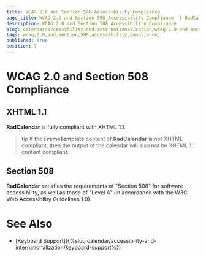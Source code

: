 ```yaml
---
title: WCAG 2.0 and Section 508 Accessibility Compliance 
page_title: WCAG 2.0 and Section 508 Accessibility Compliance  | RadCalendar for ASP.NET AJAX Documentation
description: WCAG 2.0 and Section 508 Accessibility Compliance 
slug: calendar/accessibility-and-internationalization/wcag-2.0-and-section-508-compliance
tags: wcag,2.0,and,section,508,accessibility,compliance,
published: True
position: 7
---
```


# WCAG 2.0 and Section 508 Compliance 


## XHTML 1.1

**RadCalendar** is fully compliant with XHTML 1.1.

>tip 
If the **FrameTemplate** content of **RadCalendar** is not XHTML compliant, then the output of the calendar will also not be XHTML 1.1 content compliant.
>


## Section 508

**RadCalendar** satisfies the requirements of "Section 508" for software accessibility, as well as those of "Level A" (in accordance with the
W3C Web Accessibility Guidelines 1.0).

# See Also

 * [Keyboard Support]({%slug calendar/accessibility-and-internationalization/keyboard-support%})
